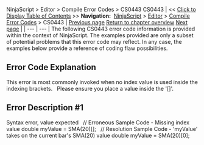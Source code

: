 ﻿
NinjaScript \> Editor \> Compile Error Codes \> CS0443
CS0443
| \<\< [Click to Display Table of Contents](cs0443.md) \>\> **Navigation:**     [NinjaScript](ninjascript-1.md) \> [Editor](editor-1.md) \> [Compile Error Codes](compile_error_codes-1.md) \> CS0443 | [Previous page](cs0428-1.md) [Return to chapter overview](compile_error_codes-1.md) [Next page](cs1002-1.md) |
| --- | --- |
The following CS0443 error code information is provided within the context of NinjaScript. The examples provided are only a subset of potential problems that this error code may reflect. In any case, the examples below provide a reference of coding flaw possibilities.
## 
## Error Code Explanation
This error is most commonly invoked when no index value is used inside the indexing brackets.
 
Please ensure you place a value inside the '\[]'.
 
## Error Description \#1 
Syntax error, value expected
 
// Erroneous Sample Code \- Missing index value
double myValue \= SMA(20\)\[];
 
// Resolution Sample Code \- 'myValue' takes on the current bar's SMA(20\) value
double myValue \= SMA(20\)\[0];

